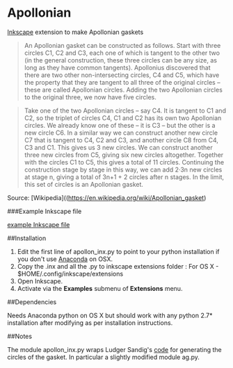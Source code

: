 # Apollonian

[Inkscape](https://inkscape.org/en/) extension to make Apollonian gaskets

>An Apollonian gasket can be constructed as follows. Start with three circles C1, C2 and C3, each one of which is tangent to the other two (in the general construction, these three circles can be any size, as long as they have common tangents). Apollonius discovered that there are two other non-intersecting circles, C4 and C5, which have the property that they are tangent to all three of the original circles – these are called Apollonian circles. Adding the two Apollonian circles to the original three, we now have five circles. 

>Take one of the two Apollonian circles – say C4. It is tangent to C1 and C2, so the triplet of circles C4, C1 and C2 has its own two Apollonian circles. We already know one of these – it is C3 – but the other is a new circle C6.
In a similar way we can construct another new circle C7 that is tangent to C4, C2 and C3, and another circle C8 from C4, C3 and C1. This gives us 3 new circles. We can construct another three new circles from C5, giving six new circles altogether. Together with the circles C1 to C5, this gives a total of 11 circles.
Continuing the construction stage by stage in this way, we can add 2·3n new circles at stage n, giving a total of 3n+1 + 2 circles after n stages. In the limit, this set of circles is an Apollonian gasket.

Source: [Wikipedia]((https://en.wikipedia.org/wiki/Apollonian_gasket)


###Example Inkscape file

[example Inkscape file](https://github.com/macbuse/Apollonian/blob/master/apollonian.svg)


##Installation 

1. Edit the first line of apollon_inx.py to point to your python installation if you don't use [Anaconda](https://www.continuum.io/downloads) on OSX.
1. Copy the .inx and all the .py to  inkscape extensions folder :
For OS X - $HOME/.config/inkscape/extensions
1. Open Inkscape. 
1. Activate via the **Examples** submenu of **Extensions** menu.

##Dependencies

Needs Anaconda python on OS X but should work with any python 2.7* installation
after modifying as per installation instructions.

##Notes

The module apollon_inx.py wraps Ludger Sandig's 
[code](https://lsandig.org/blog/2014/08/apollon-python/)
for generating the circles of the gasket.
In particular a slightly modified module ag.py.
